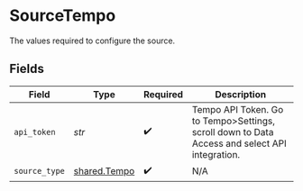 # SourceTempo

The values required to configure the source.


## Fields

| Field                                                                                         | Type                                                                                          | Required                                                                                      | Description                                                                                   |
| --------------------------------------------------------------------------------------------- | --------------------------------------------------------------------------------------------- | --------------------------------------------------------------------------------------------- | --------------------------------------------------------------------------------------------- |
| `api_token`                                                                                   | *str*                                                                                         | :heavy_check_mark:                                                                            | Tempo API Token. Go to Tempo>Settings, scroll down to Data Access and select API integration. |
| `source_type`                                                                                 | [shared.Tempo](../../models/shared/tempo.md)                                                  | :heavy_check_mark:                                                                            | N/A                                                                                           |